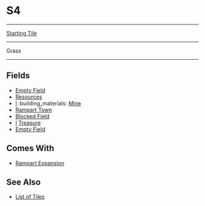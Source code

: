 # S4

___
[Starting Tile](../keywords/starting_tile.md)
___
Grass
___


## Fields

- [Empty Field](../keywords/empty_field.md)
- [Resources](../fields/resources.md)
- [Ⅰ](../difficulties.md) :building_materials: [Mine](../fields/mine.md)
- [Rampart Town](../towns/rampart.md)
- [Blocked Field](../keywords/blocked_field.md)
- [Ⅰ](../difficulties.md) [Treasure](../fields/treasure.md)
- [Empty Field](../keywords/empty_field.md)


## Comes With

- [Rampart Expansion](../content/rampart_expansion.md)


## See Also

- [List of Tiles](index.md)
